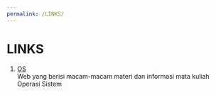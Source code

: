 ```yaml
---
permalink: /LINKS/
---
```

# LINKS
1. [OS](https://os.vlsm.org/) <br>
Web yang berisi macam-macam materi dan informasi mata kuliah Operasi Sistem
